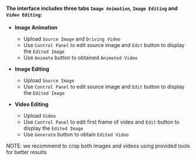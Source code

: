 #### The interface includes three tabs `Image Animation`, `Image Editing` and `Video Editing`:

* **Image Animation**

	- Upload `Source Image` and `Driving Video`
	- Use `Control Panel` to edit source image and `Edit` button to display the `Edited Image`
	- Use `Animate` button to obtained `Animated Video`

* **Image Editing**

	- Upload `Source Image`
	- Use `Control Panel` to edit source image and `Edit` button to display the `Edited Image`

* **Video Editing**

	- Upload `Video`
	- Use `Control Panel` to edit first frame of video and `Edit` button to display the `Edited Image`
	- Use `Generate` button to obtain `Edited Video`

NOTE: we recommend to crop both images and videos using provided tools for better results
